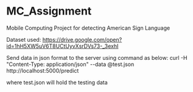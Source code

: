 # MC_Assignment

Mobile Computing Project for detecting American Sign Language

Dataset used:
https://drive.google.com/open?id=1hH5XW5uV6T8UCtUyvXsrDVs73-_3exhI

Send data in json format to the server using command as below:
curl -H "Content-Type: application/json" --data @test.json http://localhost:5000/predict

where test.json will hold the testing data
